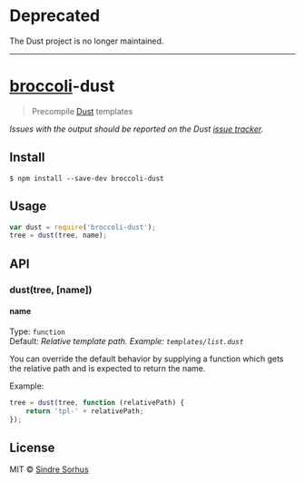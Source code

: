 # Deprecated

The Dust project is no longer maintained.

---

# [broccoli](https://github.com/joliss/broccoli)-dust

> Precompile [Dust](https://github.com/linkedin/dustjs) templates

*Issues with the output should be reported on the Dust [issue tracker](https://github.com/linkedin/dustjs/issues).*


## Install

```
$ npm install --save-dev broccoli-dust
```


## Usage

```js
var dust = require('broccoli-dust');
tree = dust(tree, name);
```


## API

### dust(tree, [name])

#### name

Type: `function`<br>
Default: *Relative template path. Example: `templates/list.dust`*

You can override the default behavior by supplying a function which gets the relative path and is expected to return the name.

Example:

```js
tree = dust(tree, function (relativePath) {
	return 'tpl-' + relativePath;
});
```


## License

MIT © [Sindre Sorhus](http://sindresorhus.com)
